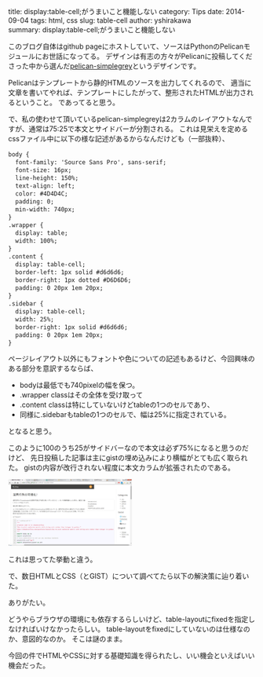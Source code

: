 title: display:table-cell;がうまいこと機能しない
category: Tips
date: 2014-09-04
tags: html, css
slug: table-cell
author: yshirakawa  
summary: display:table-cell;がうまいこと機能しない

このブログ自体はgithub pageにホストしていて、ソースはPythonのPelicanモジュールにお世話になってる。
デザインは有志の方々がPelicanに投稿してくださった中から選んだ[pelican-simplegrey](https://github.com/fle/pelican-simplegrey "https://github.com/fle/pelican-simplegrey")というデザインです。

Pelicanはテンプレートから静的HTMLのソースを出力してくれるので、
適当に文章を書いてやれば、テンプレートにしたがって、整形されたHTMLが出力されるということ。
であってると思う。

で、私の使わせて頂いているpelican-simplegreyは2カラムのレイアウトなんですが、通常は75:25で本文とサイドバーが分割される。
これは見栄えを定めるcssファイル中に以下の様な記述があるからなんだけども（一部抜粋）、

    body {
      font-family: 'Source Sans Pro', sans-serif;
      font-size: 16px;
      line-height: 150%;
      text-align: left;
      color: #4D4D4C;
      padding: 0;
      min-width: 740px;
    }
    .wrapper {
      display: table;
      width: 100%;
    }
    .content {
      display: table-cell;
      border-left: 1px solid #d6d6d6;
      border-right: 1px dotted #D6D6D6;
      padding: 0 20px 1em 20px;
    }
    .sidebar {
      display: table-cell;
      width: 25%;
      border-right: 1px solid #d6d6d6;
      padding: 0 20px 1em 20px;
    }

ページレイアウト以外にもフォントや色についての記述もあるけど、今回興味のある部分を意訳するならば、

* bodyは最低でも740pixelの幅を保つ。
* .wrapper classはその全体を受け取って
* .content classは特にしていないけどtableの1つのセルであり、
* 同様に.sidebarもtableの1つのセルで、幅は25%に指定されている。

となると思う。

このように100のうち25がサイドバーなので本文は必ず75%になると思うのだけど、
先日投稿した記事は主にgistの埋め込みにより横幅がとても広く取られた。
gistの内容が改行されない程度に本文カラムが拡張されたのである。

<img src="images/layoutbug.png" alt="layout bug" style="width:50%;">

これは思ってた挙動と違う。

で、数日HTMLとCSS（とGIST）について調べてたら以下の解決策に辿り着いた。

<script src="https://gist.github.com/geckotang/6535733.js"></script>

ありがたい。

どうやらブラウザの環境にも依存するらしいけど、table-layoutにfixedを指定しなければいけなかったらしい。
table-layoutをfixedにしていないのは仕様なのか、意図的なのか。
そこは謎のまま。

今回の件でHTMLやCSSに対する基礎知識を得られたし、いい機会といえばいい機会だった。

